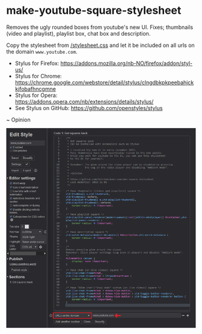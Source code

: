 # make-youtube-square-stylesheet
Removes the ugly rounded boxes from youtube's new UI. Fixes; thumbnails (video and playlist), playlist box, chat box and description.

Copy the stylesheet from [/stylesheet.css](/stylesheet.css) and let it be included on all urls on the domain `www.youtube.com`.

 - Stylus for Firefox: https://addons.mozilla.org/nb-NO/firefox/addon/styl-us/
 - Stylus for Chrome: https://chrome.google.com/webstore/detail/stylus/clngdbkpkpeebahjckkjfobafhncgmne
 - Stylus for Opera: https://addons.opera.com/nb/extensions/details/stylus/
 - See Stylus on GitHub: https://github.com/openstyles/stylus

~ Opinion

![..](/resources/preview.png)
